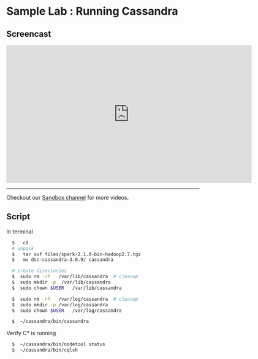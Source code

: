 # Sample Lab : Running Cassandra

## Screencast

<iframe src="https://player.vimeo.com/video/215085175" width="640" height="360" frameborder="0" webkitallowfullscreen mozallowfullscreen allowfullscreen></iframe>

---
Checkout our [Sandbox channel](https://vimeo.com/channels/1237347) for more videos.

## Script

In terminal

```bash
  $   cd
  # unpack
  $   tar xvf files/spark-2.1.0-bin-hadoop2.7.tgz
  $   mv dsc-cassandra-3.0.9/ cassandra

  # create directories
  $  sudo rm -rf   /var/lib/cassandra  # cleanup
  $  sudo mkdir -p  /var/lib/cassandra
  $  sudo chown $USER   /var/lib/cassandra

  $  sudo rm -rf   /var/log/cassandra  # cleanup
  $  sudo mkdir -p /var/log/cassandra
  $  sudo chown $USER   /var/log/cassandra

  $  ~/cassandra/bin/cassandra
```

Verify C* is running

```bash
  $  ~/cassandra/bin/nodetool status
  $  ~/cassandra/bin/cqlsh
```
